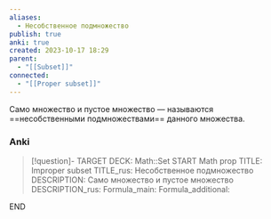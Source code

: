 ```yaml
---
aliases:
  - Несобственное подмножество
publish: true
anki: true
created: 2023-10-17 18:29
parent:
  - "[[Subset]]"
connected:
  - "[[Proper subset]]"
---
```

Cамо множество и пустое множество — называются ==несобственными подмножествами== данного множества.


### Anki
> [!question]-
TARGET DECK: Math::Set
START
Math prop
TITLE: Improper subset
TITLE_rus: Несобственное подмножество
DESCRIPTION: Cамо множество и пустое множество
DESCRIPTION_rus: 
Formula_main: 
Formula_additional:
<!--ID: 1699130367605-->
END












